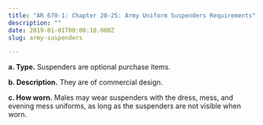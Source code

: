 ```yaml
---
title: "AR 670-1: Chapter 20-25: Army Uniform Suspenders Requirements"
description: ""
date: 2019-01-01T00:00:10.000Z
slug: army-suspenders

---
```


<strong>a. Type.</strong> Suspenders are optional purchase items.

<strong>b. Description.</strong> They are of commercial design.

<strong>c. How worn.</strong> Males may wear suspenders with the dress, mess, and evening mess uniforms, as long as the suspenders are not visible when worn.
